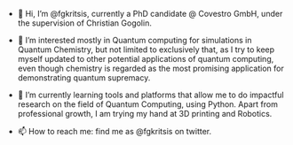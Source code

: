 - 👋 Hi, I’m @fgkritsis, currently a PhD candidate @ Covestro GmbH, under the supervision of Christian Gogolin.

- 👀 I’m interested mostly in Quantum computing for simulations in Quantum Chemistry, but not limited to exclusively that, 
  as I try to keep myself updated to other potential applications of quantum computing, even though chemistry is regarded as the most promising application
  for demonstrating quantum supremacy.

- 🌱 I’m currently learning tools and platforms that allow me to do impactful research on the field of Quantum Computing, using Python. 
  Apart from professional growth, I am trying my hand at 3D printing and Robotics.
  
- 📫 How to reach me: find me as @fgkritsis on twitter.

<!---
fgkritsis/fgkritsis is a ✨ special ✨ repository because its `README.md` (this file) appears on your GitHub profile.
You can click the Preview link to take a look at your changes.
--->
